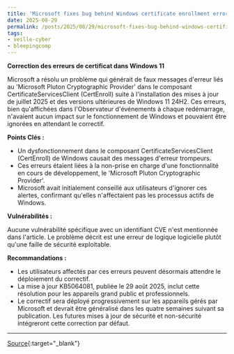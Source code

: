 ```yaml
---
title: 'Microsoft fixes bug behind Windows certificate enrollment errors'
date: 2025-08-29
permalink: /posts/2025/08/29/microsoft-fixes-bug-behind-windows-certificate-enrollment-errors/
tags:
- veille-cyber
- bleepingcomp
---
```

**Correction des erreurs de certificat dans Windows 11**

Microsoft a résolu un problème qui générait de faux messages d'erreur liés au 'Microsoft Pluton Cryptographic Provider' dans le composant CertificateServicesClient (CertEnroll) suite à l'installation des mises à jour de juillet 2025 et des versions ultérieures de Windows 11 24H2. Ces erreurs, bien qu'affichées dans l'Observateur d'événements à chaque redémarrage, n'avaient aucun impact sur le fonctionnement de Windows et pouvaient être ignorées en attendant le correctif.

**Points Clés :**

*   Un dysfonctionnement dans le composant CertificateServicesClient (CertEnroll) de Windows causait des messages d'erreur trompeurs.
*   Ces erreurs étaient liées à la non-prise en charge d'une fonctionnalité en cours de développement, le 'Microsoft Pluton Cryptographic Provider'.
*   Microsoft avait initialement conseillé aux utilisateurs d'ignorer ces alertes, confirmant qu'elles n'affectaient pas les processus actifs de Windows.

**Vulnérabilités :**

Aucune vulnérabilité spécifique avec un identifiant CVE n'est mentionnée dans l'article. Le problème décrit est une erreur de logique logicielle plutôt qu'une faille de sécurité exploitable.

**Recommandations :**

*   Les utilisateurs affectés par ces erreurs peuvent désormais attendre le déploiement du correctif.
*   La mise à jour KB5064081, publiée le 29 août 2025, inclut cette résolution pour les appareils grand public et professionnels.
*   Le correctif sera déployé progressivement sur les appareils gérés par Microsoft et devrait être généralisé dans les quatre semaines suivant sa publication. Les futures mises à jour de sécurité et non-sécurité intégreront cette correction par défaut.

---
[Source](https://www.bleepingcomputer.com/news/microsoft/microsoft-fixes-bug-behind-windows-certificate-enrollment-errors/){:target="_blank"}
